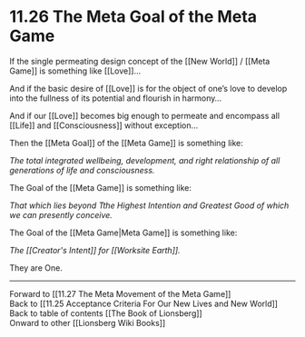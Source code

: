 # 11.26 The Meta Goal of the Meta Game

If the single permeating design concept of the [[New World]] / [[Meta Game]] is something like [[Love]]…

And if the basic desire of [[Love]] is for the object of one’s love to develop into the fullness of its potential and flourish in harmony…

And if our [[Love]] becomes big enough to permeate and encompass all [[Life]] and [[Consciousness]] without exception…

Then the [[Meta Goal]] of the [[Meta Game]] is something like:

*The total integrated wellbeing, development, and right relationship of all generations of life and consciousness.* 

The Goal of the [[Meta Game]] is something like:

*That which lies beyond Tthe Highest Intention and Greatest Good of which we can presently conceive.*

The Goal of the [[Meta Game|Meta Game]] is something like: 

*The [[Creator's Intent]] for [[Worksite Earth]].* 

They are One.

___

Forward to [[11.27 The Meta Movement of the Meta Game]]  
Back to [[11.25 Acceptance Criteria For Our New Lives and New World]]  
Back to table of contents [[The Book of Lionsberg]]  
Onward to other [[Lionsberg Wiki Books]]  